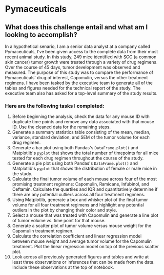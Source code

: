# Pymaceuticals

## What does this challenge entail and what am I looking to accomplish?

In a hypothetical senario, I am a senior data analyst at a company called Pymaceuticals, I've been given access to the complete data from their most recent animal study. In this study, 249 mice identified with SCC (a common skin cancer) tumor growth were treated through a variety of drug regimens. Over the course of 45 days, tumor development was observed and measured. The purpose of this study was to compare the performance of Pymaceuticals' drug of interest, Capomulin, versus the other treatment regimens. I have been tasked by the executive team to generate all of the tables and figures needed for the technical report of the study. The executive team also has asked for a top-level summary of the study results.

### Here are the following tasks I completed:
1. Before beginning the analysis, check the data for any mouse ID with duplicate time points and remove any data associated with that mouse ID. Use the cleaned data for the remaining steps.
2. Generate a summary statistics table consisting of the mean, median, variance, standard deviation, and SEM of the tumor volume for each drug regimen.
3. Generate a bar plot using both Pandas's `DataFrame.plot()` and Matplotlib's `pyplot` that shows the total number of timepoints for all mice tested for each drug regimen throughout the course of the study.
4. Generate a pie plot using both Pandas's `DataFrame.plot()` and Matplotlib's `pyplot` that shows the distribution of female or male mice in the study.
5. Calculate the final tumor volume of each mouse across four of the most promising treatment regimens: Capomulin, Ramicane, Infubinol, and Ceftamin. Calculate the quartiles and IQR and quantitatively determine if there are any potential outliers across all four treatment regimens.
6. Using Matplotlib, generate a box and whisker plot of the final tumor volume for all four treatment regimens and highlight any potential outliers in the plot by changing their color and style.
7. Select a mouse that was treated with Capomulin and generate a line plot of tumor volume vs. time point for that mouse.
8. Generate a scatter plot of tumor volume versus mouse weight for the Capomulin treatment regimen.
9. Calculate the correlation coefficient and linear regression model between mouse weight and average tumor volume for the Capomulin treatment. Plot the linear regression model on top of the previous scatter plot.
10. Look across all previously generated figures and tables and write at least three observations or inferences that can be made from the data. Include these observations at the top of notebook.
